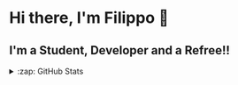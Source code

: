# Hi there, I'm Filippo 👋 


## I'm a Student, Developer and a Refree!!



<details>
  <summary>:zap: GitHub Stats</summary>

  <img align="left" alt="Filippo's GitHub Stats" src="https://github-readme-stats.vercel.app/api?username=FilippoBotti&show_icons=true&hide_border=false&title_color=ff652f&icon_color=FFE400&bg_color=09131B&text_color=ffffff&border_color=0c1a25" />

</details>

